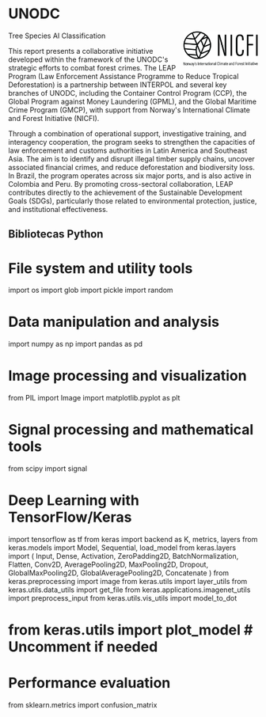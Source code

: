 # UNODC
<img src="nicfi-logo.png" alt="Leap Image" width="150" style="float: right;"/>
Tree Species AI Classification

This report presents a collaborative initiative developed within the framework of the UNODC's strategic efforts to combat forest crimes. The LEAP Program (Law Enforcement Assistance Programme to Reduce Tropical Deforestation) is a partnership between INTERPOL and several key branches of UNODC, including the Container Control Program (CCP), the Global Program against Money Laundering (GPML), and the Global Maritime Crime Program (GMCP), with support from Norway's International Climate and Forest Initiative (NICFI). 

Through a combination of operational support, investigative training, and interagency cooperation, the program seeks to strengthen the capacities of law enforcement and customs authorities in Latin America and Southeast Asia. The aim is to identify and disrupt illegal timber supply chains, uncover associated financial crimes, and reduce deforestation and biodiversity loss. In Brazil, the program operates across six major ports, and is also active in Colombia and Peru. By promoting cross-sectoral collaboration, LEAP contributes directly to the achievement of the Sustainable Development Goals (SDGs), particularly those related to environmental protection, justice, and institutional effectiveness.


## Bibliotecas Python

# File system and utility tools
import os
import glob
import pickle
import random

# Data manipulation and analysis
import numpy as np
import pandas as pd

# Image processing and visualization
from PIL import Image
import matplotlib.pyplot as plt

# Signal processing and mathematical tools
from scipy import signal

# Deep Learning with TensorFlow/Keras
import tensorflow as tf
from keras import backend as K, metrics, layers
from keras.models import Model, Sequential, load_model
from keras.layers import (
    Input, Dense, Activation, ZeroPadding2D, BatchNormalization,
    Flatten, Conv2D, AveragePooling2D, MaxPooling2D, Dropout,
    GlobalMaxPooling2D, GlobalAveragePooling2D, Concatenate
)
from keras.preprocessing import image
from keras.utils import layer_utils
from keras.utils.data_utils import get_file
from keras.applications.imagenet_utils import preprocess_input
from keras.utils.vis_utils import model_to_dot
# from keras.utils import plot_model  # Uncomment if needed

# Performance evaluation
from sklearn.metrics import confusion_matrix
